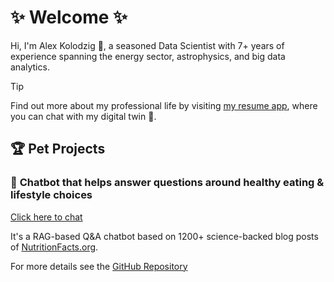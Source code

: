 # ✨ Welcome ✨

Hi, I'm Alex Kolodzig 👋, a seasoned Data Scientist with 7+ years of experience spanning the energy sector, astrophysics, and big data analytics.

> [!TIP]
> Find out more about my professional life by visiting [my resume app](https://alex-kolodzig-cv.streamlit.app/), where you can chat with my digital twin 🤖.

## 🏆 Pet Projects

### 🥦 **Chatbot** that helps answer questions around healthy eating & lifestyle choices 

[Click here to chat](https://dr-greger-blog-bot.streamlit.app/)

It's a RAG-based Q&A chatbot based on 1200+ science-backed blog posts of [NutritionFacts.org](https://nutritionfacts.org).

For more details see the [GitHub Repository](https://github.com/alexkolo/rag_nutrition_facts_blog)

<!--
**alexkolo/alexkolo** is a ✨ _special_ ✨ repository because its `README.md` (this file) appears on your GitHub profile.

Here are some ideas to get you started:

- 🔭 I’m currently working on ...
- 🌱 I’m currently learning ...
- 👯 I’m looking to collaborate on ...
- 🤔 I’m looking for help with ...
- 💬 Ask me about ...
- 📫 How to reach me: ...
- 😄 Pronouns: ...
- ⚡ Fun fact: ...
-->
